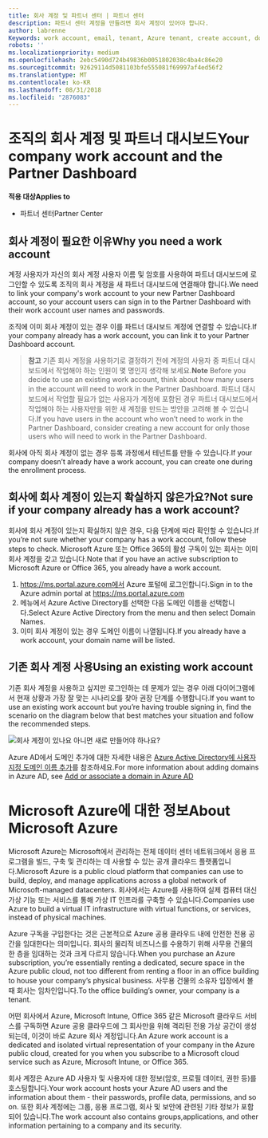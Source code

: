 ```yaml
---
title: 회사 계정 및 파트너 센터 | 파트너 센터
description: 파트너 센터 계정을 만들려면 회사 계정이 있어야 합니다.
author: labrenne
Keywords: work account, email, tenant, Azure tenant, create account, domain name
robots: ''
ms.localizationpriority: medium
ms.openlocfilehash: 2ebc5490d724b49836b0051802038c4ba4c86e20
ms.sourcegitcommit: 92629114d5081103bfe555081f69997af4ed56f2
ms.translationtype: MT
ms.contentlocale: ko-KR
ms.lasthandoff: 08/31/2018
ms.locfileid: "2876083"
---
```

# <a name="your-company-work-account-and-the-partner-dashboard"></a><span data-ttu-id="e868f-103">조직의 회사 계정 및 파트너 대시보드</span><span class="sxs-lookup"><span data-stu-id="e868f-103">Your company work account and the Partner Dashboard</span></span>  

**<span data-ttu-id="e868f-104">적용 대상</span><span class="sxs-lookup"><span data-stu-id="e868f-104">Applies to</span></span>**

-  <span data-ttu-id="e868f-105">파트너 센터</span><span class="sxs-lookup"><span data-stu-id="e868f-105">Partner Center</span></span>

## <a name="why-you-need-a-work-account"></a><span data-ttu-id="e868f-106">회사 계정이 필요한 이유</span><span class="sxs-lookup"><span data-stu-id="e868f-106">Why you need a work account</span></span>

<span data-ttu-id="e868f-107">계정 사용자가 자신의 회사 계정 사용자 이름 및 암호를 사용하여 파트너 대시보드에 로그인할 수 있도록 조직의 회사 계정을 새 파트너 대시보드에 연결해야 합니다.</span><span class="sxs-lookup"><span data-stu-id="e868f-107">We need to link your company's work account to your new Partner Dashboard account, so your account users can sign in to the Partner Dashboard with their work account user names and passwords.</span></span>

<span data-ttu-id="e868f-108">조직에 이미 회사 계정이 있는 경우 이를 파트너 대시보드 계정에 연결할 수 있습니다.</span><span class="sxs-lookup"><span data-stu-id="e868f-108">If your company already has a work account, you can link it to your Partner Dashboard account.</span></span> 

><span data-ttu-id="e868f-109">**참고** 기존 회사 계정을 사용하기로 결정하기 전에 계정의 사용자 중 파트너 대시보드에서 작업해야 하는 인원이 몇 명인지 생각해 보세요.</span><span class="sxs-lookup"><span data-stu-id="e868f-109">**Note** Before you decide to use an existing work account, think about how many users in the account will need to work in the Partner Dashboard.</span></span> <span data-ttu-id="e868f-110">파트너 대시보드에서 작업할 필요가 없는 사용자가 계정에 포함된 경우 파트너 대시보드에서 작업해야 하는 사용자만을 위한 새 계정을 만드는 방안을 고려해 볼 수 있습니다.</span><span class="sxs-lookup"><span data-stu-id="e868f-110">If you have users in the account who won’t need to work in the Partner Dashboard, consider creating a new account for only those users who will need to work in the Partner Dashboard.</span></span>

<span data-ttu-id="e868f-111">회사에 아직 회사 계정이 없는 경우 등록 과정에서 테넌트를 만들 수 있습니다.</span><span class="sxs-lookup"><span data-stu-id="e868f-111">If your company doesn’t already have a work account, you can create one during the enrollment process.</span></span> 

## <a name="not-sure-if-your-company-already-has-a-work-account"></a><span data-ttu-id="e868f-112">회사에 회사 계정이 있는지 확실하지 않은가요?</span><span class="sxs-lookup"><span data-stu-id="e868f-112">Not sure if your company already has a work account?</span></span>

<span data-ttu-id="e868f-113">회사에 회사 계정이 있는지 확실하지 않은 경우, 다음 단계에 따라 확인할 수 있습니다.</span><span class="sxs-lookup"><span data-stu-id="e868f-113">If you’re not sure whether your company has a work account, follow these steps to check.</span></span> <span data-ttu-id="e868f-114">Microsoft Azure 또는 Office 365의 활성 구독이 있는 회사는 이미 회사 계정을 갖고 있습니다.</span><span class="sxs-lookup"><span data-stu-id="e868f-114">Note that if you have an active subscription to Microsoft Azure or Office 365, you already have a work account.</span></span>
1.  <span data-ttu-id="e868f-115">https://ms.portal.azure.com에서 Azure 포털에 로그인합니다.</span><span class="sxs-lookup"><span data-stu-id="e868f-115">Sign in to the Azure admin portal at https://ms.portal.azure.com</span></span>
2.  <span data-ttu-id="e868f-116">메뉴에서 Azure Active Directory를 선택한 다음 도메인 이름을 선택합니다.</span><span class="sxs-lookup"><span data-stu-id="e868f-116">Select Azure Active Directory from the menu and then select Domain Names.</span></span>
3.  <span data-ttu-id="e868f-117">이미 회사 계정이 있는 경우 도메인 이름이 나열됩니다.</span><span class="sxs-lookup"><span data-stu-id="e868f-117">If you already have a work account, your domain name will be listed.</span></span>

## <a name="using-an-existing-work-account"></a><span data-ttu-id="e868f-118">기존 회사 계정 사용</span><span class="sxs-lookup"><span data-stu-id="e868f-118">Using an existing work account</span></span>

<span data-ttu-id="e868f-119">기존 회사 계정을 사용하고 싶지만 로그인하는 데 문제가 있는 경우 아래 다이어그램에서 현재 상황과 가장 잘 맞는 시나리오를 찾아 권장 단계를 수행합니다.</span><span class="sxs-lookup"><span data-stu-id="e868f-119">If you want to use an existing work account but you’re having trouble signing in, find the scenario on the diagram below that best matches your situation and follow the recommended steps.</span></span> 

![회사 계정이 있나요 아니면 새로 만들어야 하나요?](images/onboardingAADFlow.png)

<span data-ttu-id="e868f-121">Azure AD에서 도메인 추가에 대한 자세한 내용은 [Azure Active Directory에 사용자 지정 도메인 이름 추가](https://docs.microsoft.com/azure/active-directory/active-directory-add-domain)를 참조하세요.</span><span class="sxs-lookup"><span data-stu-id="e868f-121">For more information about adding domains in Azure AD, see [Add or associate a domain in Azure AD](https://docs.microsoft.com/azure/active-directory/active-directory-add-domain)</span></span>

# <a name="about-microsoft-azure"></a><span data-ttu-id="e868f-122">Microsoft Azure에 대한 정보</span><span class="sxs-lookup"><span data-stu-id="e868f-122">About Microsoft Azure</span></span>

<span data-ttu-id="e868f-123">Microsoft Azure는 Microsoft에서 관리하는 전체 데이터 센터 네트워크에서 응용 프로그램을 빌드, 구축 및 관리하는 데 사용할 수 있는 공개 클라우드 플랫폼입니다.</span><span class="sxs-lookup"><span data-stu-id="e868f-123">Microsoft Azure is a public cloud platform that companies can use to build, deploy, and manage applications across a global network of Microsoft-managed datacenters.</span></span> <span data-ttu-id="e868f-124">회사에서는 Azure를 사용하여 실제 컴퓨터 대신 가상 기능 또는 서비스를 통해 가상 IT 인프라를 구축할 수 있습니다.</span><span class="sxs-lookup"><span data-stu-id="e868f-124">Companies use Azure to build a virtual IT infrastructure with virtual functions, or services, instead of physical machines.</span></span> 

<span data-ttu-id="e868f-125">Azure 구독을 구입한다는 것은 근본적으로 Azure 공용 클라우드 내에 안전한 전용 공간을 임대한다는 의미입니다. 회사의 물리적 비즈니스를 수용하기 위해 사무용 건물의 한 층을 임대하는 것과 크게 다르지 않습니다.</span><span class="sxs-lookup"><span data-stu-id="e868f-125">When you purchase an Azure subscription, you’re essentially renting a dedicated, secure space in the Azure public cloud, not too different from renting a floor in an office building to house your company’s physical business.</span></span> <span data-ttu-id="e868f-126">사무용 건물의 소유자 입장에서 볼 때 회사는 임차인입니다.</span><span class="sxs-lookup"><span data-stu-id="e868f-126">To the office building’s owner, your company is a tenant.</span></span> 

<span data-ttu-id="e868f-127">어떤 회사에서 Azure, Microsoft Intune, Office 365 같은 Microsoft 클라우드 서비스를 구독하면 Azure 공용 클라우드에 그 회사만을 위해 격리된 전용 가상 공간이 생성되는데, 이것이 바로 Azure 회사 계정입니다.</span><span class="sxs-lookup"><span data-stu-id="e868f-127">An Azure work account is a dedicated and isolated virtual representation of your company in the Azure public cloud, created for you when you subscribe to a Microsoft cloud service such as Azure, Microsoft Intune, or Office 365.</span></span> 

<span data-ttu-id="e868f-128">회사 계정은 Azure AD 사용자 및 사용자에 대한 정보(암호, 프로필 데이터, 권한 등)를 호스팅합니다.</span><span class="sxs-lookup"><span data-stu-id="e868f-128">Your work account hosts your Azure AD users and the information about them - their passwords, profile data, permissions, and so on.</span></span> <span data-ttu-id="e868f-129">또한 회사 계정에는 그룹, 응용 프로그램, 회사 및 보안에 관련된 기타 정보가 포함되어 있습니다.</span><span class="sxs-lookup"><span data-stu-id="e868f-129">The work account also contains groups,applications, and other information pertaining to a company and its security.</span></span> 
